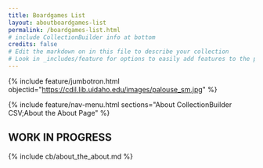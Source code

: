 ```yaml
---
title: Boardgames List
layout: aboutboardgames-list
permalink: /boardgames-list.html
# include CollectionBuilder info at bottom
credits: false
# Edit the markdown on in this file to describe your collection
# Look in _includes/feature for options to easily add features to the page
---
```


{% include feature/jumbotron.html objectid="https://cdil.lib.uidaho.edu/images/palouse_sm.jpg" %} 

{% include feature/nav-menu.html sections="About CollectionBuilder CSV;About the About Page" %}

## WORK IN PROGRESS

{% include cb/about_the_about.md %} 
